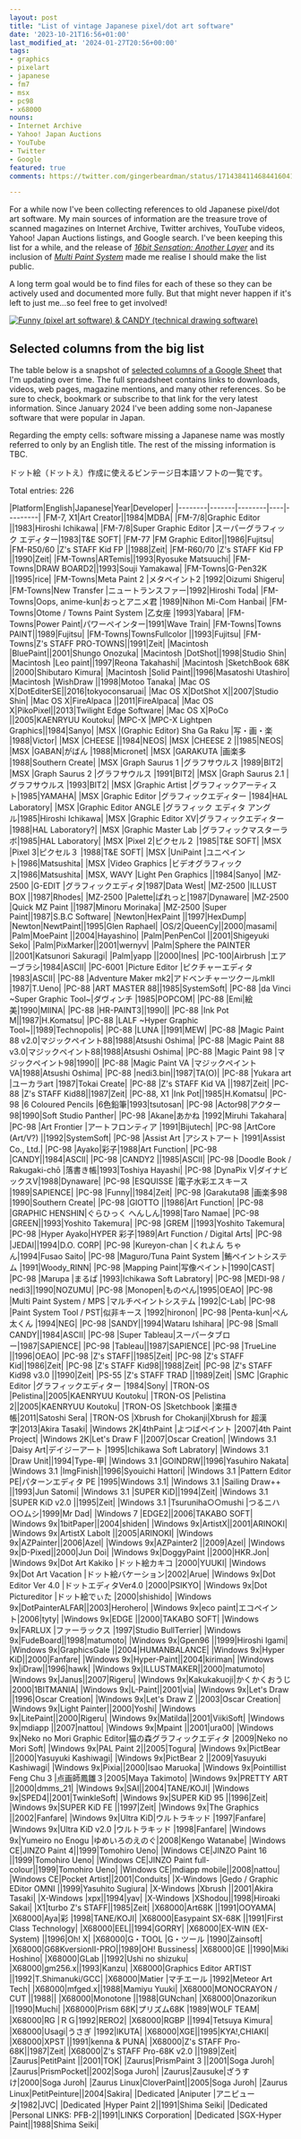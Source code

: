 ```yaml
---
layout: post
title: "List of vintage Japanese pixel/dot art software"
date: '2023-10-21T16:56+01:00'
last_modified_at: '2024-01-27T20:56+00:00'
tags:
- graphics
- pixelart
- japanese
- fm7
- msx
- pc98
- x68000
nouns:
- Internet Archive
- Yahoo! Japan Auctions
- YouTube
- Twitter
- Google
featured: true
comments: https://twitter.com/gingerbeardman/status/1714384114684416041

---
```


For a while now I've been collecting references to old Japanese pixel/dot art software. My main sources of information are the treasure trove of scanned magazines on Internet Archive, Twitter archives, YouTube videos, Yahoo! Japan Auctions listings, and Google search. I've been keeping this list for a while, and the release of [*16bit Sensation: Another Layer*](https://myanimelist.net/anime/54041/16bit_Sensation__Another_Layer) and its inclusion of [*Multi Paint System*](https://www.youtube.com/watch?v=nIdFor2WOnw) made me realise I should make the list public.

A long term goal would be to find files for each of these so they can be actively used and documented more fully. But that might never happen if it's left to just me...so feel free to get involved!

[![Funny (pixel art software) & CANDY (technical drawing software)](https://cdn.gingerbeardman.com/images/posts/list-of-vintage-japanese-pixel-dot-art-software.jpg)](https://archive.org/details/login-march-1985/LOGiN%20-%20March%201985/page/n75/mode/2up)

## Selected columns from the big list

The table below is a snapshot of [selected columns of a Google Sheet](https://docs.google.com/spreadsheets/d/17RhWfM2wXW4A-MkQdC6W-w00zHM2tbLfpzuSTD8woMs/edit#gid=0) that I'm updating over time. The full spreadsheet contains links to downloads, videos, web pages, magazine mentions, and many other references. So be sure to check, bookmark or subscribe to that link for the very latest information. Since January 2024 I've been adding some non-Japanese software that were popular in Japan.

 Regarding the empty cells: software missing a Japanese name was mostly referred to only by an English title. The rest of the missing information is TBC.

ドット絵（ドットえ）作成に使えるビンテージ日本語ソフトの一覧です。

Total entries: 226

<div class="table-wrapper" markdown="block">
|Platform|English|Japanese|Year|Developer|
|--------|-------|--------|----|---------|
|FM-7, X1|Art Creator||1984|MDBA|
|FM-7/8|Graphic Editor ||1983|Hiroshi Ichikawa|
|FM-7/8|Super Graphic Editor |スーパーグラフィック エディター|1983|T&E SOFT|
|FM-77 |FM Graphic Editor||1986|Fujitsu|
|FM-R50/60 |Z's STAFF Kid FP ||1988|Zeit|
|FM-R60/70 |Z's STAFF Kid FP ||1990|Zeit|
|FM-Towns|ARTemis||1993|Ryosuke Matsuuchi|
|FM-Towns|DRAW BOARD2||1993|Souji Yamakawa|
|FM-Towns|G-Pen32K ||1995|rice|
|FM-Towns|Meta Paint 2 |メタペイント2 |1992|Oizumi Shigeru|
|FM-Towns|New Transfer |ニュートランスファー|1992|Hiroshi Toda|
|FM-Towns|Oops, anime-kun|おっとアニメ君 |1989|Nihon Mi-Com Hanbai|
|FM-Towns|Otome / Towns Paint System |乙女座 |1993|Yabara|
|FM-Towns|Power Paint|パワーペインター|1991|Wave Train|
|FM-Towns|Towns PAINT||1989|Fujitsu|
|FM-Towns|TownsFullcolor ||1993|Fujitsu|
|FM-Towns|Z's STAFF PRO-TOWNS||1991|Zeit|
|Macintosh |BluePaint||2001|Shungo Onozuka|
|Macintosh |DotShot||1998|Studio Shin|
|Macintosh |Leo paint||1997|Reona Takahashi|
|Macintosh |SketchBook 68K ||2000|Shibutaro Kimura|
|Macintosh |Solid Paint||1996|Masatoshi Utashiro|
|Macintosh |WishDraw ||1998|Motoo Tanaka|
|Mac OS X|DotEditerSE||2016|tokyoconsaruai|
|Mac OS X|DotShot X||2007|Studio Shin|
|Mac OS X|FireAlpaca ||2011|FireAlpaca|
|Mac OS X|PikoPixel||2013|Twilight Edge Software|
|Mac OS X|PoCo ||2005|KAENRYUU Koutoku|
|MPC-X |MPC-X Lightpen Graphics||1984|Sanyo|
|MSX |(Graphic Editor) Sha Ga Raku |写・画・楽 |1988|Victor|
|MSX |CHEESE ||1984|NEOS|
|MSX |CHEESE 2 ||1985|NEOS|
|MSX |GABAN|がばん |1988|Micronet|
|MSX |GARAKUTA |画楽多 |1988|Southern Create|
|MSX |Graph Saurus 1 |グラフサウルス |1989|BIT2|
|MSX |Graph Saurus 2 |グラフサウルス |1991|BIT2|
|MSX |Graph Saurus 2.1 |グラフサウルス |1993|BIT2|
|MSX |Graphic Artist |グラフィックアーティスト|1985|YAMAHA|
|MSX |Graphic Editor |グラフィックエディター |1984|HAL Laboratory|
|MSX |Graphic Editor ANGLE |グラフィック エディタ アングル|1985|Hiroshi Ichikawa|
|MSX |Graphic Editor XV|グラフィックエディター |1988|HAL Laboratory?|
|MSX |Graphic Master Lab |グラフィックマスターラボ|1985|HAL Laboratory|
|MSX |Pixel 2|ピクセル２ |1985|T&E SOFT|
|MSX |Pixel 3|ピクセル３ |1988|T&E SOFT|
|MSX |UniPaint |ユニペイント|1986|Matsushita|
|MSX |Video Graphics |ビデオグラフィックス|1986|Matsushita|
|MSX, WAVY |Light Pen Graphics ||1984|Sanyo|
|MZ-2500 |G-EDIT |グラフィックエディタ|1987|Data West|
|MZ-2500 |ILLUST BOX ||1987|Rhodes|
|MZ-2500 |Palette|ぱれっと|1987|Dynaware|
|MZ-2500 |Quick MZ Paint ||1987|Minoru Morinaka|
|MZ-2500 |Super Paint||1987|S.B.C Software|
|Newton|HexPaint ||1997|HexDump|
|Newton|NewtPaint||1995|Glen Raphael|
|OS/2|QueenCy||2000|masami|
|Palm|MoePaint ||2004|Hayashino|
|Palm|PenPenCol ||2001|Shigeyuki Seko|
|Palm|PixMarker||2001|wernyv|
|Palm|Sphere the PAINTER ||2001|Katsunori Sakuragi|
|Palm|yapp ||2000|Ines|
|PC-100|Airbrush |エアーブラシ|1984|ASCII|
|PC-6001 |Picture Editor |ピクチャーエディタ |1983|ASCII|
|PC-88 |Adventure Maker mk2|アドベンチャーツクールmkII |1987|T.Ueno|
|PC-88 |ART MASTER 88||1985|SystemSoft|
|PC-88 |da Vinci ~Super Graphic Tool~|ダヴィンチ |1985|POPCOM|
|PC-88 |Emi|絵美|1990|MIINA|
|PC-88 |HR-PAINT3||1990||
|PC-88 |Ink Pot M||1987|H.Komatsu|
|PC-88 |LALF ~Hyper Graphic Tool~||1989|Technopolis|
|PC-88 |LUNA ||1991|MEW|
|PC-88 |Magic Paint 88 v2.0|マジックペイント88|1988|Atsushi Oshima|
|PC-88 |Magic Paint 88 v3.0|マジックペイント88|1988|Atsushi Oshima|
|PC-88 |Magic Paint 98 |マジックペイント98|1990||
|PC-88 |Magic Paint VA |マジックペイントVA|1988|Atsushi Oshima|
|PC-88 |nedi3.bin||1987|TA(O)|
|PC-88 |Yukara art |ユーカラart |1987|Tokai Create|
|PC-88 |Z's STAFF Kid VA ||1987|Zeit|
|PC-88 |Z's STAFF Kid88||1987|Zeit|
|PC-88, X1 |Ink Pot||1985|H.Komatsu|
|PC-98 |6 Coloured Pencils |6色鉛筆|1993|tsutosan|
|PC-98 |Actor98|アクター98|1990|Soft Studio Panther|
|PC-98 |Akane|あかね |1992|Miruhi Takahara|
|PC-98 |Art Frontier |アートフロンティア |1991|Bijutech|
|PC-98 |ArtCore (Art/V?) ||1992|SystemSoft|
|PC-98 |Assist Art |アシストアート |1991|Assist Co., Ltd.|
|PC-98 |Ayako|彩子|1988|Art Function|
|PC-98 |CANDY||1984|ASCII|
|PC-98 |CANDY2 ||1985|ASCII|
|PC-98 |Doodle Book / Rakugaki-chō |落書き帳|1993|Toshiya Hayashi|
|PC-98 |DynaPix V|ダイナビックスV|1988|Dynaware|
|PC-98 |ESQUISSE |電子水彩エスキース |1989|SAPIENCE|
|PC-98 |Funny||1984|Zeit|
|PC-98 |Garakuta98 |画楽多98 |1990|Southern Create|
|PC-98 |GIOTTO ||1986|Art Function|
|PC-98 |GRAPHIC HENSHIN|ぐらひっく へんしん|1998|Taro Namae|
|PC-98 |GREEN||1993|Yoshito Takemura|
|PC-98 |GREM ||1993|Yoshito Takemura|
|PC-98 |Hyper Ayako|HYPER 彩子|1989|Art Function / Digital Arts|
|PC-98 |JEDAI||1994|D.O. CORP|
|PC-98 |Kureyon-chan |くれよん ちゃん|1994|Fusao Saito|
|PC-98 |Maguro/Tuna Paint System |鮪ペイントシステム |1991|Woody_RINN|
|PC-98 |Mapping Paint|写像ペイント|1990|CAST|
|PC-98 |Marupa |まるぱ |1993|Ichikawa Soft Labratory|
|PC-98 |MEDI-98 / nedi3||1990|NOZUMU|
|PC-98 |Monopen|ものぺん|1995|OEAO|
|PC-98 |Multi Paint System / MPS |マルチペイントシステム |1992|C-Lab|
|PC-98 |Paint System Tool / PST|似非キース |1992|hironon|
|PC-98 |Penta-kun|ぺん太くん |1994|NEG|
|PC-98 |SANDY||1994|Wataru Ishihara|
|PC-98 |Small CANDY||1984|ASCII|
|PC-98 |Super Tableau|スーパータブロー|1987|SAPIENCE|
|PC-98 |Tableau||1987|SAPIENCE|
|PC-98 |TrueLine ||1996|OEAO|
|PC-98 |Z's STAFF||1985|Zeit|
|PC-98 |Z's STAFF Kid||1986|Zeit|
|PC-98 |Z's STAFF Kid98||1988|Zeit|
|PC-98 |Z's STAFF Kid98 v3.0 ||1990|Zeit|
|PS-55 |Z's STAFF TRAD ||1989|Zeit|
|SMC |Graphic Editor |グラフィックエディター |1984|Sony|
|TRON-OS |Pelistina||2005|KAENRYUU Koutoku|
|TRON-OS |Pelistina 2||2005|KAENRYUU Koutoku|
|TRON-OS |Sketchbook |楽描き帳|2011|Satoshi Sera|
|TRON-OS |Xbrush for Chokanji|Xbrush for 超漢字|2013|Akira Tasaki|
|Windows 2K|4thPaint |よつばペイント |2007|4th Paint Project|
|Windows 2K|Let's Draw F ||2007|Oscar Creation|
|Windows 3.1 |Daisy Art|デイジーアート |1995|Ichikawa Soft Labratory|
|Windows 3.1 |Draw Unit||1994|Type-甲|
|Windows 3.1 |GOINDRW||1996|Yasuhiro Nakata|
|Windows 3.1 |ImgFinish||1996|Syouichi Hattori|
|Windows 3.1 |Pattern Editor PE|パターンエディタ PE |1995|Windows 3.1|
|Windows 3.1 |Sailing Draw++ ||1993|Jun Satomi|
|Windows 3.1 |SUPER KiD||1994|Zeit|
|Windows 3.1 |SUPER KiD v2.0 ||1995|Zeit|
|Windows 3.1 |Tsuruniha○○mushi |つるニハ○○ムシ|1999|Mr Dad|
|Windows 7 |EDGE2||2006|TAKABO SOFT|
|Windows 9x|1bitPaper||2004|shiden|
|Windows 9x|ArtistX||2001|ARINOKI|
|Windows 9x|ArtistX Labolt ||2005|ARINOKI|
|Windows 9x|AZPainter||2006|Azel|
|Windows 9x|AZPainter2 ||2009|Azel|
|Windows 9x|D-Pixed||2000|Jun Doi|
|Windows 9x|DoggyPaint ||2000|HKR.Jon|
|Windows 9x|Dot Art Kakiko |ドット絵カキコ |2000|YUUKI|
|Windows 9x|Dot Art Vacation |ドット絵バケーション|2002|Arue|
|Windows 9x|Dot Editor Ver 4.0 |ドットエディタVer4.0 |2000|PSIKYO|
|Windows 9x|Dot Pictureditor |ドット絵でぃた |2000|shishido|
|Windows 9x|DotPainterALFAR||2003|Herohero|
|Windows 9x|eco paint|エコペイント|2006|tyty|
|Windows 9x|EDGE ||2000|TAKABO SOFT|
|Windows 9x|FARLUX |ファーラックス |1997|Studio BullTerrier|
|Windows 9x|FudeBoard||1998|matumoto|
|Windows 9x|Gpen96 ||1999|Hiroshi Igami|
|Windows 9x|GraphicsGale ||2004|HUMANBALANCE|
|Windows 9x|Hyper KiD||2000|Fanfare|
|Windows 9x|Hyper-Paint||2004|kiriman|
|Windows 9x|iDraw||1996|hawk|
|Windows 9x|ILLUSTMAKER||2000|matumoto|
|Windows 9x|Janus||2007|Rigeru|
|Windows 9x|Kakukakuoji|かくかくおうじ |2000|1BITMANIA|
|Windows 9x|L-Paint||2001|via|
|Windows 9x|Let's Draw ||1996|Oscar Creation|
|Windows 9x|Let's Draw Z ||2003|Oscar Creation|
|Windows 9x|Light Painter||2000|Yoshi|
|Windows 9x|LitePaint||2000|Rigeru|
|Windows 9x|Matilda||2001|ViikiSoft|
|Windows 9x|mdiapp ||2007|nattou|
|Windows 9x|Mpaint ||2001|ura00|
|Windows 9x|Neko no Mori Graphic Editor|猫の森グラフィックエディタ |2009|Neko no Mori Soft|
|Windows 9x|PAL Paint 2||2005|Togura|
|Windows 9x|PictBear ||2000|Yasuyuki Kashiwagi|
|Windows 9x|PictBear 2 ||2009|Yasuyuki Kashiwagi|
|Windows 9x|Pixia||2000|Isao Maruoka|
|Windows 9x|Pointillist Feng Chu 3 |点画師鳳雛３|2005|Maya Takimoto|
|Windows 9x|PRETTY ART ||2000|dmms_21|
|Windows 9x|SAI||2004|TANE/KOJI|
|Windows 9x|SPED4||2001|TwinkleSoft|
|Windows 9x|SUPER KiD 95 ||1996|Zeit|
|Windows 9x|SUPER KiD FE ||1997|Zeit|
|Windows 9x|The Graphics ||2002|Fanfare|
|Windows 9x|Ultra KiD|ウルトラキッド |1997|Fanfare|
|Windows 9x|Ultra KiD v2.0 |ウルトラキッド |1998|Fanfare|
|Windows 9x|Yumeiro no Enogu |ゆめいろのえのぐ|2008|Kengo Watanabe|
|Windows CE|JINZO Paint 4||1999|Tomohiro Ueno|
|Windows CE|JINZO Paint 16 ||1999|Tomohiro Ueno|
|Windows CE|JINZO Paint full-colour||1999|Tomohiro Ueno|
|Windows CE|mdiapp mobile||2008|nattou|
|Windows CE|Pocket Artist||2001|Conduits|
|X-Windows |Gedo / Graphic EDitor OMNI ||1999|Yasuhito Sugiura|
|X-Windows |Xbrush ||2001|Akira Tasaki|
|X-Windows |xpx||1994|yav|
|X-Windows |XShodou||1998|Hiroaki Sakai|
|X1|turbo Z's STAFF||1985|Zeit|
|X68000|Art68K ||1991|OOYAMA|
|X68000|Aya|彩 |1998|TANE/KOJI|
|X68000|Easypaint SX-68K ||1991|First Class Technology|
|X68000|EEL||1994|GORRY|
|X68000|EX-WIN (EX-System) ||1996|Oh! X|
|X68000|G・TOOL |G・ツール |1990|Zainsoft|
|X68000|G68KversionII-PRO||1989|OH! Bussiness|
|X68000|GE ||1990|Miki Hoshino|
|X68000|GLab ||1992|Ushi no shizuku|
|X68000|gm256.x||1993|Kanzu|
|X68000|Graphics Editor ARTIST ||1992|T.Shimanuki/GCC|
|X68000|Matier |マチエール |1992|Meteor Art Tech|
|X68000|mfged.x||1988|Mamiyu Yuuki|
|X68000|MONOCRAYON / CUT ||1988||
|X68000|Monotone ||1988|GUNchan|
|X68000|Onazorikun ||1990|Muchi|
|X68000|Prism 68K|プリズム68K |1989|WOLF TEAM|
|X68000|RG |ＲＧ|1992|RERO2|
|X68000|RGBP ||1994|Tetsuya Kimura|
|X68000|Usagi|うさぎ |1992|IKUTA|
|X68000|XGE||1995|KYA!,CHIAKI|
|X68000|XPST ||1991|kenna & PUNA|
|X68000|Z's STAFF Pro-68K||1987|Zeit|
|X68000|Z's STAFF Pro-68K v2.0 ||1989|Zeit|
|Zaurus|PetitPaint ||2001|TOK|
|Zaurus|PrismPaint 3 ||2001|Soga Juroh|
|Zaurus|PrismPocket||2002|Soga Juroh|
|Zaurus|Zausuke|ざうすけ|2000|Soga Juroh|
|Zaurus Linux|CloverPaint||2005|Soga Juroh|
|Zaurus Linux|PetitPeinture||2004|Sakira|
|Dedicated |Aniputer |アニピュータ|1982|JVC|
|Dedicated |Hyper Paint 2||1991|Shima Seiki|
|Dedicated |Personal LINKS: PFB-2||1991|LINKS Corporation|
|Dedicated |SGX-Hyper Paint||1988|Shima Seiki|

</div>
